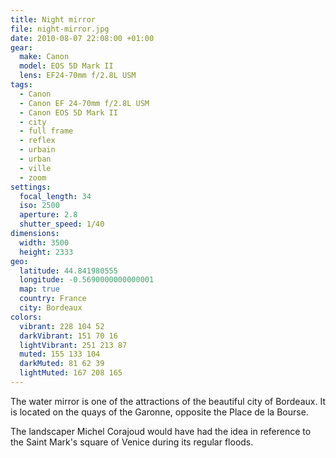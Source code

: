 ```yaml
---
title: Night mirror
file: night-mirror.jpg
date: 2010-08-07 22:08:00 +01:00
gear:
  make: Canon
  model: EOS 5D Mark II
  lens: EF24-70mm f/2.8L USM
tags:
  - Canon
  - Canon EF 24-70mm f/2.8L USM
  - Canon EOS 5D Mark II
  - city
  - full frame
  - reflex
  - urbain
  - urban
  - ville
  - zoom
settings:
  focal_length: 34
  iso: 2500
  aperture: 2.8
  shutter_speed: 1/40
dimensions:
  width: 3500
  height: 2333
geo:
  latitude: 44.841980555
  longitude: -0.5690000000000001
  map: true
  country: France
  city: Bordeaux
colors:
  vibrant: 228 104 52
  darkVibrant: 151 70 16
  lightVibrant: 251 213 87
  muted: 155 133 104
  darkMuted: 81 62 39
  lightMuted: 167 208 165
---
```


The water mirror is one of the attractions of the beautiful city of Bordeaux. It is located on the quays of the Garonne, opposite the Place de la Bourse.

The landscaper Michel Corajoud would have had the idea in reference to the Saint Mark's square of Venice during its regular floods.
